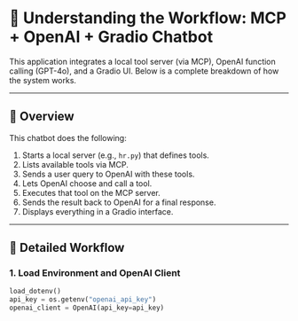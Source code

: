 
# 🧠 Understanding the Workflow: MCP + OpenAI + Gradio Chatbot

This application integrates a local tool server (via MCP), OpenAI function calling (GPT-4o), and a Gradio UI. Below is a complete breakdown of how the system works.

---

## 🔁 Overview

This chatbot does the following:

1. Starts a local server (e.g., `hr.py`) that defines tools.
2. Lists available tools via MCP.
3. Sends a user query to OpenAI with these tools.
4. Lets OpenAI choose and call a tool.
5. Executes that tool on the MCP server.
6. Sends the result back to OpenAI for a final response.
7. Displays everything in a Gradio interface.

---

## 🔧 Detailed Workflow

### 1. Load Environment and OpenAI Client

```python
load_dotenv()
api_key = os.getenv("openai_api_key")
openai_client = OpenAI(api_key=api_key)
